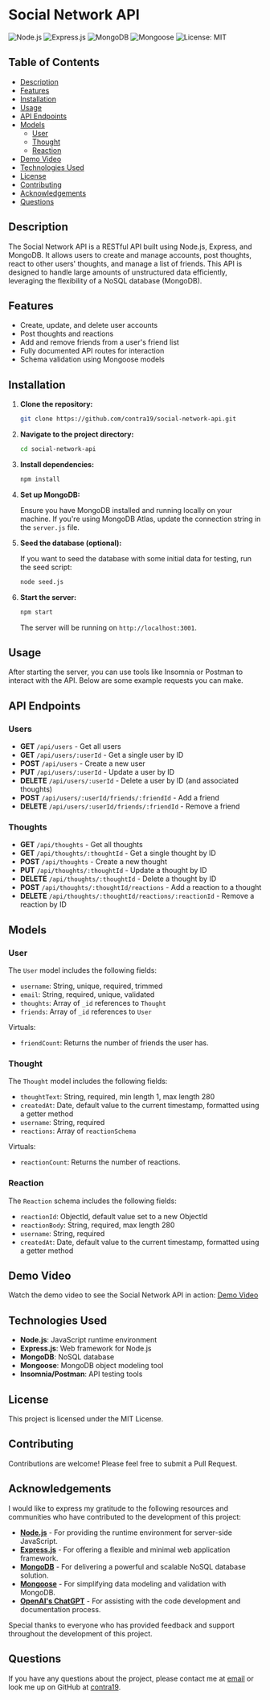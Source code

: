 # Social Network API

![Node.js](https://img.shields.io/badge/Node.js-v14.17.0-green)
![Express.js](https://img.shields.io/badge/Express.js-v4.17.1-blue)
![MongoDB](https://img.shields.io/badge/MongoDB-v4.4.6-yellow)
![Mongoose](https://img.shields.io/badge/Mongoose-v5.12.3-red)
![License: MIT](https://img.shields.io/badge/License-MIT-brightgreen)

## Table of Contents
- [Description](#description)
- [Features](#features)
- [Installation](#installation)
- [Usage](#usage)
- [API Endpoints](#api-endpoints)
- [Models](#models)
  - [User](#user)
  - [Thought](#thought)
  - [Reaction](#reaction)
- [Demo Video](#demo-video)
- [Technologies Used](#technologies-used)
- [License](#license)
- [Contributing](#contributing)
- [Acknowledgements](#acknowledgements)
- [Questions](#questions)

## Description

The Social Network API is a RESTful API built using Node.js, Express, and MongoDB. It allows users to create and manage accounts, post thoughts, react to other users' thoughts, and manage a list of friends. This API is designed to handle large amounts of unstructured data efficiently, leveraging the flexibility of a NoSQL database (MongoDB).

## Features

- Create, update, and delete user accounts
- Post thoughts and reactions
- Add and remove friends from a user's friend list
- Fully documented API routes for interaction
- Schema validation using Mongoose models

## Installation

1. **Clone the repository:**

    ```bash
    git clone https://github.com/contra19/social-network-api.git
    ```

2. **Navigate to the project directory:**

    ```bash
    cd social-network-api
    ```

3. **Install dependencies:**

    ```bash
    npm install
    ```

4. **Set up MongoDB:**

    Ensure you have MongoDB installed and running locally on your machine. If you're using MongoDB Atlas, update the connection string in the `server.js` file.

5. **Seed the database (optional):**

    If you want to seed the database with some initial data for testing, run the seed script:

    ```bash
    node seed.js
    ```

6. **Start the server:**

    ```bash
    npm start
    ```

    The server will be running on `http://localhost:3001`.

## Usage

After starting the server, you can use tools like Insomnia or Postman to interact with the API. Below are some example requests you can make.

## API Endpoints

### Users

- **GET** `/api/users` - Get all users
- **GET** `/api/users/:userId` - Get a single user by ID
- **POST** `/api/users` - Create a new user
- **PUT** `/api/users/:userId` - Update a user by ID
- **DELETE** `/api/users/:userId` - Delete a user by ID (and associated thoughts)
- **POST** `/api/users/:userId/friends/:friendId` - Add a friend
- **DELETE** `/api/users/:userId/friends/:friendId` - Remove a friend

### Thoughts

- **GET** `/api/thoughts` - Get all thoughts
- **GET** `/api/thoughts/:thoughtId` - Get a single thought by ID
- **POST** `/api/thoughts` - Create a new thought
- **PUT** `/api/thoughts/:thoughtId` - Update a thought by ID
- **DELETE** `/api/thoughts/:thoughtId` - Delete a thought by ID
- **POST** `/api/thoughts/:thoughtId/reactions` - Add a reaction to a thought
- **DELETE** `/api/thoughts/:thoughtId/reactions/:reactionId` - Remove a reaction by ID

## Models

### User

The `User` model includes the following fields:

- `username`: String, unique, required, trimmed
- `email`: String, required, unique, validated
- `thoughts`: Array of `_id` references to `Thought`
- `friends`: Array of `_id` references to `User`

Virtuals:
- `friendCount`: Returns the number of friends the user has.

### Thought

The `Thought` model includes the following fields:

- `thoughtText`: String, required, min length 1, max length 280
- `createdAt`: Date, default value to the current timestamp, formatted using a getter method
- `username`: String, required
- `reactions`: Array of `reactionSchema`

Virtuals:
- `reactionCount`: Returns the number of reactions.

### Reaction

The `Reaction` schema includes the following fields:

- `reactionId`: ObjectId, default value set to a new ObjectId
- `reactionBody`: String, required, max length 280
- `username`: String, required
- `createdAt`: Date, default value to the current timestamp, formatted using a getter method

## Demo Video

Watch the demo video to see the Social Network API in action: [Demo Video](https://drive.google.com/file/d/1Fx3M9lcmupXIWta33atWyiE3yt3L2bXd/view?usp=drive_link)

## Technologies Used

- **Node.js**: JavaScript runtime environment
- **Express.js**: Web framework for Node.js
- **MongoDB**: NoSQL database
- **Mongoose**: MongoDB object modeling tool
- **Insomnia/Postman**: API testing tools

## License

This project is licensed under the MIT License.

## Contributing

Contributions are welcome! Please feel free to submit a Pull Request.

## Acknowledgements

I would like to express my gratitude to the following resources and communities who have contributed to the development of this project:

- **[Node.js](https://nodejs.org/)** - For providing the runtime environment for server-side JavaScript.
- **[Express.js](https://expressjs.com/)** - For offering a flexible and minimal web application framework.
- **[MongoDB](https://www.mongodb.com/)** - For delivering a powerful and scalable NoSQL database solution.
- **[Mongoose](https://mongoosejs.com/)** - For simplifying data modeling and validation with MongoDB.
- **[OpenAI's ChatGPT](https://www.openai.com/)** - For assisting with the code development and documentation process.

Special thanks to everyone who has provided feedback and support throughout the development of this project.

## Questions

If you have any questions about the project, please contact me at [email](mailto:contra19@gmail.com) or look me up on GitHub at [contra19](https://github.com/contra19).

